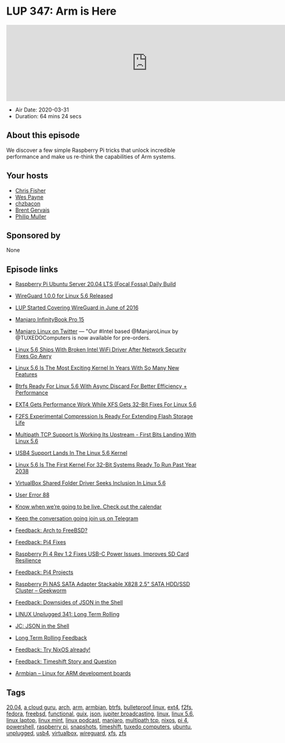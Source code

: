 # LUP 347: Arm is Here

<iframe src="https://player.fireside.fm/v2/RUkczH-V+seivN5tw?theme=dark" width="740" height="200" frameborder="0" scrolling="no"></iframe>

* Air Date: 2020-03-31
* Duration: 64 mins 24 secs

## About this episode

We discover a few simple Raspberry Pi tricks that unlock incredible performance and make us re-think the capabilities of Arm systems.

## Your hosts
* [Chris Fisher](https://linuxunplugged.com/hosts/chrislas)
* [Wes Payne](https://linuxunplugged.com/hosts/wes)
* [chzbacon](https://linuxunplugged.com/hosts/chzbacon)
* [Brent Gervais](https://linuxunplugged.com/guests/brentgervais)
* [Philip Muller](https://linuxunplugged.com/guests/philipmuller)

## Sponsored by

None



## Episode links

  * [Raspberry Pi Ubuntu Server 20.04 LTS (Focal Fossa) Daily Build](http://cdimage.ubuntu.com/ubuntu-server/daily-preinstalled/current/ "Raspberry Pi Ubuntu Server 20.04 LTS \(Focal Fossa\) Daily Build")
  * [WireGuard 1.0.0 for Linux 5.6 Released ](https://lore.kernel.org/wireguard/CAHmME9qOpDeraWo5rM31EWQW574KEduRBTL-+0A2ZyqBNDeYkg@mail.gmail.com/T/#u "WireGuard 1.0.0 for Linux 5.6 Released
")

  * [LUP Started Covering WireGuard in June of 2016](https://linuxunplugged.com/151 "LUP Started Covering WireGuard in June of 2016")
  * [Manjaro InfinityBook Pro 15](https://www.tuxedocomputers.com/en/Linux-Hardware/Linux-Notebooks/15-16-inch/Manjaro-InfinityBook-Pro-15.tuxedo "Manjaro InfinityBook Pro 15")
  * [Manjaro Linux on Twitter](https://twitter.com/ManjaroLinux/status/1244343128758288385 "Manjaro Linux on Twitter") — "Our #Intel based @ManjaroLinux by @TUXEDOComputers is now available for pre-orders.
  * [Linux 5.6 Ships With Broken Intel WiFi Driver After Network Security Fixes Go Awry ](https://www.phoronix.com/scan.php?page=news_item&px=Linux-5.6-Broken-Intel-IWLWIFI "Linux 5.6 Ships With Broken Intel WiFi Driver After Network Security Fixes Go Awry
")

  * [Linux 5.6 Is The Most Exciting Kernel In Years With So Many New Features](https://www.phoronix.com/scan.php?page=article&item=linux-56-features&num=1 "Linux 5.6 Is The Most Exciting Kernel In Years With So Many New Features")
  * [Btrfs Ready For Linux 5.6 With Async Discard For Better Efficiency + Performance](https://www.phoronix.com/scan.php?page=news_item&px=Btrfs-Changes-For-Linux-5.6 "Btrfs Ready For Linux 5.6 With Async Discard For Better Efficiency + Performance")
  * [EXT4 Gets Performance Work While XFS Gets 32-Bit Fixes For Linux 5.6](https://www.phoronix.com/scan.php?page=news_item&px=EXT4-XFS-IO-uring-Linux-5.6 "EXT4 Gets Performance Work While XFS Gets 32-Bit Fixes For Linux 5.6")
  * [F2FS Experimental Compression Is Ready For Extending Flash Storage Life](https://www.phoronix.com/scan.php?page=news_item&px=F2FS-Compression-5.6-Landing "F2FS Experimental Compression Is Ready For Extending Flash Storage Life")
  * [Multipath TCP Support Is Working Its Upstream - First Bits Landing With Linux 5.6](https://www.phoronix.com/scan.php?page=news_item&px=Linux-5.6-Starts-Multipath-TCP "Multipath TCP Support Is Working Its Upstream - First Bits Landing With Linux 5.6")
  * [USB4 Support Lands In The Linux 5.6 Kernel](https://www.phoronix.com/scan.php?page=news_item&px=USB4-Hits-Linux-5.6 "USB4 Support Lands In The Linux 5.6 Kernel")
  * [Linux 5.6 Is The First Kernel For 32-Bit Systems Ready To Run Past Year 2038](https://www.phoronix.com/scan.php?page=news_item&px=Linux-5.6-32-bit-Past-Y2038 "Linux 5.6 Is The First Kernel For 32-Bit Systems Ready To Run Past Year 2038")
  * [VirtualBox Shared Folder Driver Seeks Inclusion In Linux 5.6](https://www.phoronix.com/scan.php?page=news_item&px=VirtualBox-Shared-Folder-5.6 "VirtualBox Shared Folder Driver Seeks Inclusion In Linux 5.6")
  * [User Error 88 ](https://www.jupiterbroadcasting.com/140607/well-actually-user-error-88/ "User Error 88
")

  * [Know when we’re going to be live. Check out the calendar](https://www.jupiterbroadcasting.com/release-calendar/ "Know when we’re going to be live. Check out the calendar")
  * [Keep the conversation going join us on Telegram](https://jupiterbroadcasting.com/telegram "Keep the conversation going join us on Telegram")
  * [Feedback: Arch to FreeBSD?](https://slexy.org/view/s2qQEWy5JN "Feedback: Arch to FreeBSD?")
  * [Feedback: Pi4 Fixes](https://slexy.org/view/s23nZO1YUu "Feedback: Pi4 Fixes")
  * [Raspberry Pi 4 Rev 1.2 Fixes USB-C Power Issues, Improves SD Card Resilience](https://www.cnx-software.com/2020/02/24/raspberry-pi-4-rev-1-2-fixes-usb-c-power-issues-improves-sd-card-resilience/ "Raspberry Pi 4 Rev 1.2 Fixes USB-C Power Issues, Improves SD Card Resilience")
  * [Feedback: Pi4 Projects](https://slexy.org/view/s23rHKnk2v "Feedback: Pi4 Projects")
  * [Raspberry Pi NAS SATA Adapter Stackable X828 2.5" SATA HDD/SSD Cluster – Geekworm](https://geekworm.com/collections/raspberry-pi-4/products/raspberry-pi-x828-stackable-2-5-sata-hdd-ssd-shield "Raspberry Pi NAS SATA Adapter Stackable X828 2.5")
  * [Feedback: Downsides of JSON in the Shell](https://slexy.org/view/s21nAVe4Xx "Feedback: Downsides of JSON in the Shell")
  * [LINUX Unplugged 341: Long Term Rolling](https://linuxunplugged.com/341 "LINUX Unplugged 341: Long Term Rolling")
  * [JC: JSON in the Shell](https://github.com/kellyjonbrazil/jc "JC: JSON in the Shell")
  * [Long Term Rolling Feedback](https://slexy.org/view/s2Bb1TuTIm "Long Term Rolling Feedback")
  * [Feedback: Try NixOS already!](https://slexy.org/view/s2IKaEga8H "Feedback: Try NixOS already!")
  * [Feedback: Timeshift Story and Question](https://slexy.org/view/s20NYh6dOb "Feedback: Timeshift Story and Question")
  * [Armbian – Linux for ARM development boards](https://www.armbian.com/ "Armbian – Linux for ARM development boards")



## Tags

[20.04](https://linuxunplugged.com/tags/20.04), [a cloud guru](https://linuxunplugged.com/tags/a%20cloud%20guru), [arch](https://linuxunplugged.com/tags/arch), [arm](https://linuxunplugged.com/tags/arm), [armbian](https://linuxunplugged.com/tags/armbian), [btrfs](https://linuxunplugged.com/tags/btrfs), [bulletproof linux](https://linuxunplugged.com/tags/bulletproof%20linux), [ext4](https://linuxunplugged.com/tags/ext4), [f2fs](https://linuxunplugged.com/tags/f2fs), [fedora](https://linuxunplugged.com/tags/fedora), [freebsd](https://linuxunplugged.com/tags/freebsd), [functional](https://linuxunplugged.com/tags/functional), [guix](https://linuxunplugged.com/tags/guix), [json](https://linuxunplugged.com/tags/json), [jupiter broadcasting](https://linuxunplugged.com/tags/jupiter%20broadcasting), [linux](https://linuxunplugged.com/tags/linux), [linux 5.6](https://linuxunplugged.com/tags/linux%205.6), [linux laptop](https://linuxunplugged.com/tags/linux%20laptop), [linux mint](https://linuxunplugged.com/tags/linux%20mint), [linux podcast](https://linuxunplugged.com/tags/linux%20podcast), [manjaro](https://linuxunplugged.com/tags/manjaro), [multipath tcp](https://linuxunplugged.com/tags/multipath%20tcp), [nixos](https://linuxunplugged.com/tags/nixos), [pi 4](https://linuxunplugged.com/tags/pi%204), [powershell](https://linuxunplugged.com/tags/powershell), [raspberry pi](https://linuxunplugged.com/tags/raspberry%20pi), [snapshots](https://linuxunplugged.com/tags/snapshots), [timeshift](https://linuxunplugged.com/tags/timeshift), [tuxedo computers](https://linuxunplugged.com/tags/tuxedo%20computers), [ubuntu](https://linuxunplugged.com/tags/ubuntu), [unplugged](https://linuxunplugged.com/tags/unplugged), [usb4](https://linuxunplugged.com/tags/usb4), [virtualbox](https://linuxunplugged.com/tags/virtualbox), [wireguard](https://linuxunplugged.com/tags/wireguard), [xfs](https://linuxunplugged.com/tags/xfs), [zfs](https://linuxunplugged.com/tags/zfs)